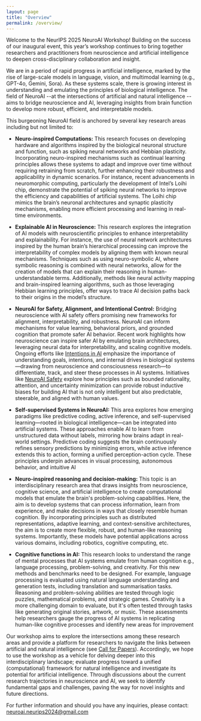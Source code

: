 ```yaml
---
layout: page
title: "Overview"
permalink: /overview/
---
```


<!-- # Overview -->

Welcome to the NeurIPS 2025 NeuroAI Workshop! Building on the success of our inaugural event, this year’s workshop continues to bring together researchers and practitioners from neuroscience and artificial intelligence to deepen cross-disciplinary collaboration and insight.

We are in a period of rapid progress in artificial intelligence, marked by the rise of large-scale models in language, vision, and multimodal learning (e.g., GPT-4o, Gemini, Sora). As these systems scale, there is growing interest in understanding and emulating the principles of biological intelligence. The field of NeuroAI --at the intersections of artificial and natural intelligence -- aims to bridge neuroscience and AI, leveraging insights from brain function to develop more robust, efficient, and interpretable models.

This burgeoning NeuroAI field is anchored by several key research areas including but not limited to:


- **Neuro-inspired Computations:** This research focuses on developing hardware and algorithms inspired by the biological neuronal structure and function, such as spiking neural networks and Hebbian plasticity. Incorporating neuro-inspired mechanisms such as continual learning principles allows these systems to adapt and improve over time without requiring retraining from scratch, further enhancing their robustness and applicability in dynamic scenarios. For instance, recent advancements in neuromorphic computing, particularly the development of Intel’s Loihi chip, demonstrate the potential of spiking neural networks to improve the efficiency and capabilities of artificial systems. The Loihi chip mimics the brain’s neuronal architectures and synaptic plasticity mechanisms, enabling more efficient processing and learning in real-time environments.

- **Explainable AI in Neuroscience:** This research explores the integration of AI models with neuroscientific principles to enhance interpretability and explainability. For instance, the use of neural network architectures inspired by the human brain’s hierarchical processing can improve the interpretability of complex models by aligning them with known neural mechanisms. Techniques such as using neuro-symbolic AI, where symbolic reasoning is combined with neural networks, allow for the creation of models that can explain their reasoning in human-understandable terms. Additionally, methods like neural activity mapping and brain-inspired learning algorithms, such as those leveraging Hebbian learning principles, offer ways to trace AI decision paths back to their origins in the model’s structure.

- **NeuroAI for Safety, Alignment, and Intentional Control:** Bridging neuroscience with AI safety offers promising new frameworks for alignment, interpretability, and robustness. NeuroAI can inform mechanisms for value learning, behavioral priors, and grounded cognition that promote safer AI behavior. Recent work highlights how neuroscience can inspire safer AI by emulating brain architectures, leveraging neural data for interpretability, and scaling cognitive models. Ongoing efforts like [Intentions in AI](https://ai-intentions.org/events/june-2025-workshop/) emphasize the importance of understanding goals, intentions, and internal drives in biological systems—drawing from neuroscience and consciousness research—to differentiate, track, and steer these processes in AI systems. Initiatives like [NeuroAI Safety](https://neuroaisafety.com/) explore how principles such as bounded rationality, attention, and uncertainty minimization can provide robust inductive biases for building AI that is not only intelligent but also predictable, steerable, and aligned with human values.

- **Self-supervised Systems in NeuroAI:** This area explores how emerging paradigms like predictive coding, active inference, and self-supervised learning—rooted in biological intelligence—can be integrated into artificial systems. These approaches enable AI to learn from unstructured data without labels, mirroring how brains adapt in real-world settings. Predictive coding suggests the brain continuously refines sensory predictions by minimizing errors, while active inference extends this to action, forming a unified perception-action cycle. These principles underpin advances in visual processing, autonomous behavior, and intuitive AI

- **Neuro-inspired reasoning and decision-making:** This topic is an interdisciplinary research area that draws insights from neuroscience, cognitive science, and artificial intelligence to create computational models that emulate the brain's problem-solving capabilities. Here, the aim is to develop systems that can process information, learn from experience, and make decisions in ways that closely resemble human cognition. By incorporating principles such as distributed representations, adaptive learning, and context-sensitive architectures, the aim is to create more flexible, robust, and human-like reasoning systems. Importantly, these models have potential applications across various domains, including robotics, cognitive computing, etc.

- **Cognitive functions in AI:** This research looks to understand the range of mental processes that AI systems emulate from human cognition e.g., language processing, problem-solving, and creativity. For this new methods and benchmarks need to be designed. For example, language processing is evaluated using natural language understanding and generation tests, including translation and summarisation tasks. Reasoning and problem-solving abilities are tested through logic puzzles, mathematical problems, and strategic games. Creativity is a more challenging domain to evaluate, but it's often tested through tasks like generating original stories, artwork, or music. These assessments help researchers gauge the progress of AI systems in replicating human-like cognitive processes and identify new areas for improvement

    

Our workshop aims to explore the intersections among these research areas and provide a platform for researchers to navigate the links between artificial and natural intelligence (see [Call for Papers](https://neuroai-workshop.github.io/call-for-papers/)). Accordingly, we hope to use the workshop as a vehicle for delving deeper into this interdisciplinary landscape; evaluate progress toward a unified (computational) framework for natural intelligence and investigate its potential for artificial intelligence. Through discussions about the current research trajectories in neuroscience and AI, we seek to identify fundamental gaps and challenges, paving the way for novel insights and future directions.


For further information and should you have any inquiries, please contact: [neuroai.neurips2024@gmail.com](mailto:neuroai.neurips2024@gmail.com)



